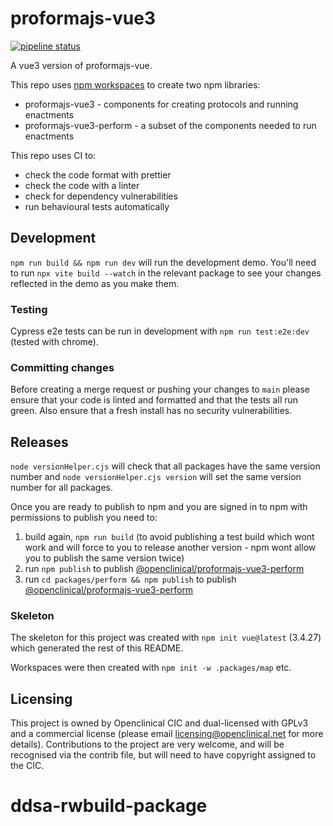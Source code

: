 # proformajs-vue3
[![pipeline status](https://gitlab.com/openclinical/proformajs-vue3/badges/main/pipeline.svg)](https://gitlab.com/openclinical/proformajs-vue3/-/commits/main)

A vue3 version of proformajs-vue.

This repo uses [npm workspaces](https://docs.npmjs.com/cli/v7/using-npm/workspaces)
to create two npm libraries:
* proformajs-vue3 - components for creating protocols and running enactments
* proformajs-vue3-perform - a subset of the components needed to run enactments

This repo uses CI to:
* check the code format with prettier
* check the code with a linter
* check for dependency vulnerabilities
* run behavioural tests automatically

## Development

``npm run build && npm run dev`` will run the development demo.  You'll need to run ``npx vite build --watch`` in the relevant package to see your changes reflected in the demo as you make them.

### Testing

Cypress e2e tests can be run in development with ``npm run test:e2e:dev`` (tested with chrome).

### Committing changes

Before creating a merge request or pushing your changes to ``main`` please ensure that your code is linted and formatted and that the tests all run green.  Also ensure that a fresh install has no security vulnerabilities.

## Releases

``node versionHelper.cjs`` will check that all packages have the same version number and ``node versionHelper.cjs version`` will set the same version number for all packages.

Once you are ready to publish to npm and you are signed in to npm with permissions to publish you need to:
1. build again, ``npm run build`` (to avoid publishing a test build which wont work and will force to you to release another version - npm wont allow you to publish the same version twice)
2. run ``npm publish`` to publish [@openclinical/proformajs-vue3-perform](https://www.npmjs.com/package/@openclinical/proformajs-vue3)
3. run ``cd packages/perform && npm publish`` to publish [@openclinical/proformajs-vue3-perform](https://www.npmjs.com/package/@openclinical/proformajs-vue3-perform)

### Skeleton

The skeleton for this project was created with ``npm init vue@latest`` (3.4.27)
which generated the rest of this README.

Workspaces were then created with ``npm init -w .packages/map`` etc.

## Licensing

This project is owned by Openclinical CIC and dual-licensed with GPLv3 and a commercial license (please email licensing@openclinical.net for more details).  Contributions to the project are very welcome, and will be recognised via the contrib file, but will need to have copyright assigned to the CIC.
# ddsa-rwbuild-package
